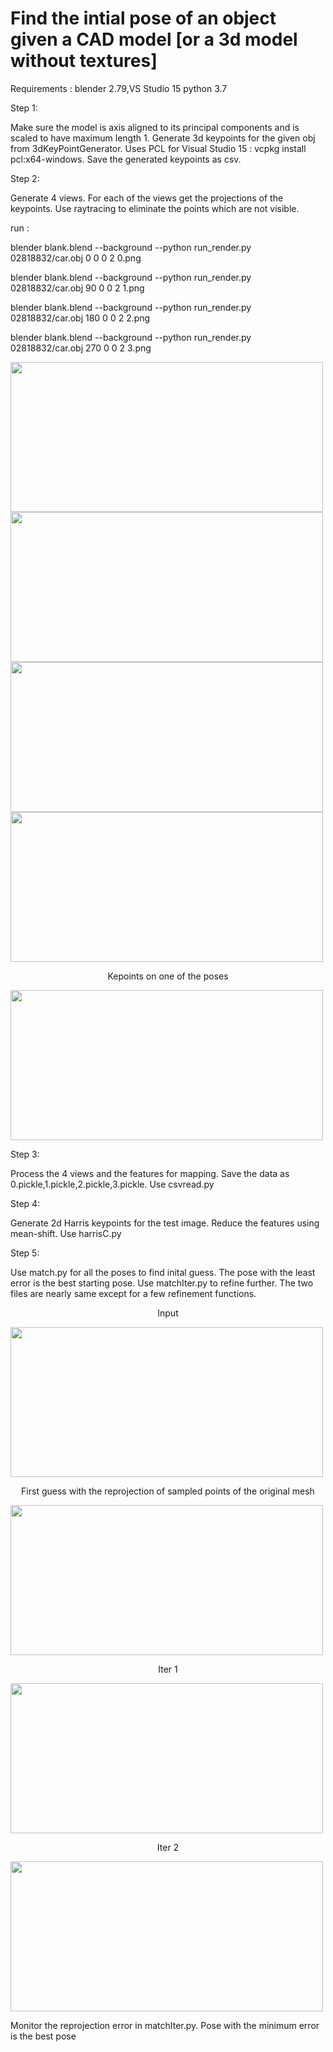 # Find the intial pose of an object given a CAD model [or a 3d model without textures] 
Requirements :
blender 2.79,VS Studio 15 
python 3.7
<p align ="left">
Step 1:
  </p>
  Make sure the model is axis aligned to its principal components and is scaled to have maximum length 1.
  Generate 3d keypoints for the given obj from 3dKeyPointGenerator. Uses PCL for Visual Studio 15 : vcpkg install pcl:x64-windows. Save the generated keypoints as csv.
  <p align ="left">
 
  Step 2:
  </p>
  <p>
  Generate 4 views. For each of the views get the projections of the keypoints. Use raytracing to eliminate the points which are not visible.</p>
  <p>run :
  <p>blender blank.blend --background --python run_render.py 02818832/car.obj 0 0 0 2 0.png</p>
  <p>blender blank.blend --background --python run_render.py 02818832/car.obj 90 0 0 2 1.png</p>
  <p>blender blank.blend --background --python run_render.py 02818832/car.obj 180 0 0 2 2.png</p>
  <p>blender blank.blend --background --python run_render.py 02818832/car.obj 270 0 0 2 3.png</p>
  
  
  <div class="grid">
  <img height = 240 width = 500 src="https://user-images.githubusercontent.com/34507375/168487619-60b0153d-858d-49cd-9e00-981e834ad47f.png">
  <img height = 240 width = 500 src="https://user-images.githubusercontent.com/34507375/168487622-476319c4-0dcc-4dc2-a858-e66f40eb0ed5.png">
  <img height = 240 width = 500 src="https://user-images.githubusercontent.com/34507375/168487623-763b931e-dee1-4824-b721-a0cdc50e6e65.png">
  <img height = 240 width = 500 src="https://user-images.githubusercontent.com/34507375/168487624-24558dd1-b7c0-4214-a769-57b8752fc4e3.png">
</div>

<p align = "center" > Kepoints on one of the poses </p>
<img height = 240 width = 500 src="https://user-images.githubusercontent.com/34507375/168487850-d3d8e358-4527-42c4-8aad-2282de7c84a9.png">

 <p align ="left">Step 3:  </p>
<p align = "left" > Process the 4 views and the features for mapping. Save the data as 0.pickle,1.pickle,2.pickle,3.pickle. Use csvread.py</p>
 <p align ="left">Step 4:  </p>
<p align = "left" > Generate 2d Harris keypoints for the test image. Reduce the features using mean-shift. Use harrisC.py </p>
<p align ="left">Step 5:  </p>
<p align = "left" > Use match.py for all the poses to find inital guess. The pose with the least error is the best starting pose. Use matchIter.py to refine further. The two files are nearly same except for a few refinement functions. </p>

<p align ="center">Input  </p>
<img height = 240 width = 500 src="https://user-images.githubusercontent.com/34507375/168488563-e7d7932c-6b64-4dd8-8297-60948c297989.png">

<p align ="center">First guess with the reprojection of sampled points of the original mesh</p>
<img height = 240 width = 500 src="https://user-images.githubusercontent.com/34507375/168488597-5cd45ea7-eef9-42f9-bf70-0bd537837790.png">
<p align ="center">Iter 1  </p>
<img height = 240 width = 500 src="https://user-images.githubusercontent.com/34507375/168488705-06717ea9-a7f7-464c-9526-118111b503fb.png">
<p align ="center">Iter 2  </p>
<img height = 240 width = 500 src="https://user-images.githubusercontent.com/34507375/168488704-28125c25-ad1f-4202-800c-0585ac76b8d9.png">
<p align ="left">Monitor the reprojection error in matchIter.py. Pose with the minimum error is the best pose </p>
